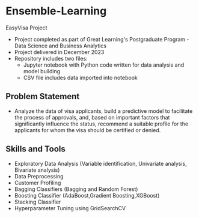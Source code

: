 # Ensemble-Learning
EasyVisa Project
- Project completed as part of Great Learning's Postgraduate Program - Data Science and Business Analytics
- Project delivered in December 2023
- Repository includes two files:
  - Jupyter notebook with Python code written for data analysis and model building
  - CSV file includes data imported into notebook
## Problem Statement
- Analyze the data of visa applicants, build a predictive model to facilitate the process of approvals, and, based on important factors that significantly influence the status, recommend a suitable profile for the applicants for whom the visa should be certified or denied.
## Skills and Tools
- Exploratory Data Analysis (Variable identification, Univariate analysis, Bivariate analysis)
- Data Preprocessing
- Customer Profiling
- Bagging Classifiers (Bagging and Random Forest)
- Boosting Classifier (AdaBoost,Gradient Boosting,XGBoost)
- Stacking Classifier
- Hyperparameter Tuning using GridSearchCV
